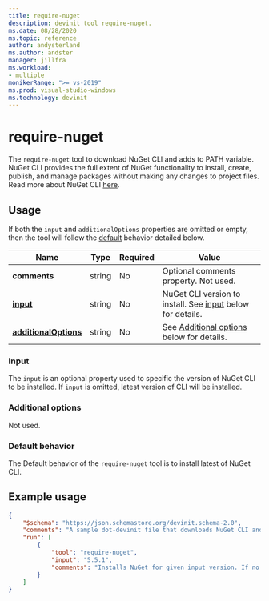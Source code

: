 ```yaml
---
title: require-nuget
description: devinit tool require-nuget.
ms.date: 08/28/2020
ms.topic: reference
author: andysterland
ms.author: andster
manager: jillfra
ms.workload:
- multiple
monikerRange: ">= vs-2019"
ms.prod: visual-studio-windows
ms.technology: devinit
---
```

# require-nuget

The `require-nuget` tool to download NuGet CLI and adds to PATH variable. NuGet CLI provides the full extent of NuGet functionality to install, create, publish, and manage packages without making any changes to project files. Read more about NuGet CLI [here](https://docs.microsoft.com/nuget/reference/nuget-exe-cli-reference).

## Usage

If both the `input` and `additionalOptions` properties are omitted or empty, then the tool will follow the [default](#default-behavior) behavior detailed below.

| Name                                             | Type   | Required | Value                                                                                |
|--------------------------------------------------|--------|----------|--------------------------------------------------------------------------------------|
| **comments**                                     | string | No       | Optional comments property. Not used.                                                |
| [**input**](#input)                              | string | No       | NuGet CLI version to install. See [input](#input) below for details. |
| [**additionalOptions**](#additional-options)     | string | No       | See [Additional options](#additional-options) below for details.                     |

### Input

The `input` is an optional property used to specific the version of NuGet CLI to be installed. If `input` is omitted, latest version of CLI will be installed.

### Additional options

Not used.

### Default behavior

The Default behavior of the `require-nuget` tool is to install latest of NuGet CLI.

## Example usage

```json
{
    "$schema": "https://json.schemastore.org/devinit.schema-2.0",
    "comments": "A sample dot-devinit file that downloads NuGet CLI and adds to PATH variable.'",
    "run": [
        {
            "tool": "require-nuget",
            "input": "5.5.1",
            "comments": "Installs NuGet for given input version. If no input given, then installs latest."
        }
    ]
}
```

